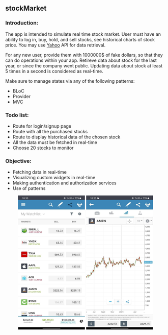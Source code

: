 ## stockMarket

### Introduction:

The app is intended to simulate real time stock market. User must have an
ability to log in, buy, hold, and sell stocks, see historical charts of stock price.
You may use [Yahoo](https://algotrading101.com/learn/yahoo-finance-api-guide/#:~:text=Why%20should%20I%20use%20the%20Yahoo%20Finance%20API%3F,-Free&text=One%20good%20reason%20is%20because%20it%20can%20be%20completely%20free.) API for data retrieval.

For any new user, provide them with 1000000$ of fake dollars, so that they can do operations within your app.
Retireve data about stock for the last year, or since the company went public.
Updating data about stock at least 5 times in a second is considered as real-time.

Make sure to manage states via any of the following patterns:

- BLoC
- Provider
- MVC

### Todo list:

- Route for login/signup page
- Route with all the purchased stocks
- Route to display historical data of the chosen stock
- All the data must be fetched in real-time
- Choose 20 stocks to monitor

### Objective:

- Fetching data in real-time
- Visualizing custom widgets in real-time
- Making authentication and authorization services
- Use of patterns

<center>

<img src="https://github.com/alem-01/alem_public/blob/master/resources/stockMarket.01.jpg?raw=true" style = "width: 210px !important; height: 420px !important;"/>

<img src="https://github.com/alem-01/alem_public/blob/master/resources/stockMarket.02.jpg?raw=true" style = "width: 210px !important; height: 420px !important;"/>
</center>
